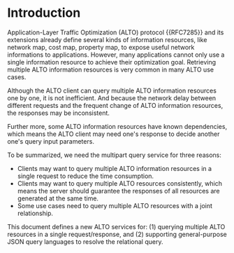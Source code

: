 # Introduction

<!-- ## Background -->

Application-Layer Traffic Optimization (ALTO) protocol {{RFC7285}} and its
extensions already define several kinds of information resources, like network
map, cost map, property map, to expose useful network informations to
applications. However, many applications cannot only use a single information
resource to achieve their optimization goal. Retrieving multiple ALTO
information resources is very common in many ALTO use cases.

Although the ALTO client can query multiple ALTO information resources one by
one, it is not inefficient. And because the network delay between different
requests and the frequent change of ALTO information resources, the responses
may be inconsistent.

Further more, some ALTO information resources have known dependencies, which
means the ALTO client may need one's response to decide another one's query
input parameters.

To be summarized, we need the multipart query service for three reasons:

- Clients may want to query multiple ALTO information resources in a single
  request to reduce the time consumption.
- Clients may want to query multiple ALTO resources consistently, which means
  the server should guarantee the responses of all resources are generated at
  the same time.
- Some use cases need to query multiple ALTO resources with a joint relationship.

This document defines a new ALTO services for: (1) querying multiple ALTO resources
in a single request/response, and (2) supporting general-purpose JSON query
languages to resolve the relational query.

